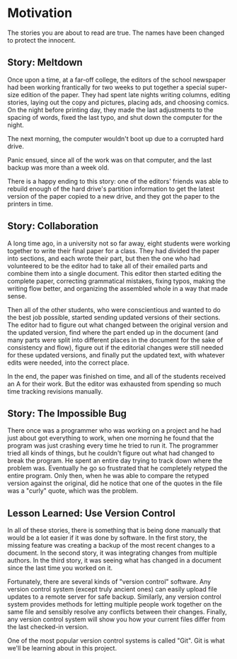 # Motivation

The stories you are about to read are true. The names have been changed to protect the innocent.

## Story: Meltdown

Once upon a time, at a far-off college, the editors of the school newspaper had been
working frantically for two weeks to put together a special super-size edition of
the paper. They had spent late nights writing columns, editing stories, laying out the copy and
pictures, placing ads, and choosing comics. On the night before printing day, they made the
last adjustments to the spacing of words, fixed the last typo, and shut down the
computer for the night.

The next morning, the computer wouldn't boot up due to a corrupted hard drive.

Panic ensued, since all of the work was on that computer, and the last backup was more than
a week old.

There is a happy ending to this story: one of the editors' friends was able to rebuild
enough of the hard drive's partition information to get the latest version of the
paper copied to a new drive, and they got the paper to the printers in time.

## Story: Collaboration

A long time ago, in a university not so far away, eight students were
working together to write their final paper for a class. They had divided
the paper into sections, and each wrote their part, but then the one who
had volunteered to be the editor had to take all of their emailed parts
and combine them into a single document. This editor then started editing
the complete paper, correcting grammatical mistakes, fixing typos, making
the writing flow better, and organizing the assembled whole in a way that
made sense.

Then all of the other students, who were conscientious and wanted to do the
best job possible, started sending updated versions of their sections. The
editor had to figure out what changed between the original version and the
updated version, find where the part ended up in the document (and many parts
were split into different places in the document for the sake of consistency
and flow), figure out if the editorial changes were still needed for these
updated versions, and finally put the updated text, with whatever edits
were needed, into the correct place.

In the end, the paper was finished on time, and all of the students received
an A for their work. But the editor was exhausted from spending so much
time tracking revisions manually.

## Story: The Impossible Bug

There once was a programmer who was working on a project and he had just about
got everything to work, when one morning he found that the program was just crashing
every time he tried to run it. The programmer tried all kinds of things, but he couldn't
figure out what had changed to break the program. He spent an entire day trying to track
down where the problem was. Eventually he go so frustrated that he completely retyped
the entire program. Only then, when he was able to compare the retyped version against
the original, did he notice that one of the quotes in the file was a "curly" quote, 
which was the problem.

## Lesson Learned: Use Version Control

In all of these stories, there is something that is being done manually that would
be a lot easier if it was done by software. In the first story, the missing feature
was creating a backup of the most recent changes to a document. In the second story, it was
integrating changes from multiple authors. In the third story, it was seeing what
has changed in a document since the last time you worked on it.

Fortunately, there are several kinds of "version control" software. Any version
control system (except truly ancient ones) can easily upload file updates to
a remote server for safe backup. Similarly, any version control system provides
methods for letting multiple people work together on the same file and
sensibly resolve any conflicts between their changes. Finally, any version
control system will show you how your current files differ from the last
checked-in version.

One of the most popular version control systems is called "Git". Git is what
we'll be learning about in this project.
